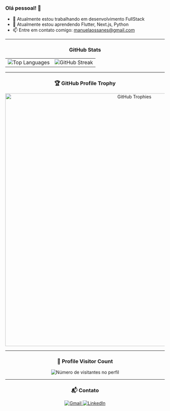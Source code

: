 ### Olá pessoal! 👋

- 🔭 Atualmente estou trabalhando em desenvolvimento FullStack
- 🌱 Atualmente estou aprendendo Flutter, Next.js, Python
- 📫 Entre em contato comigo: [manuelaossanes@gmail.com](mailto:manuelaossanes@gmail.com)

---

<div align="center">
  <h3><b>GitHub Stats</b></h3>
</div>

<table>
  <tr>
    <td>
      <img src="https://github-readme-stats.vercel.app/api/top-langs/?username=manuabigsz&theme=dark&hide_border=false&include_all_commits=true&count_private=true&layout=compact" alt="Top Languages" />
    </td>
    <td>
      <img src="https://github-readme-streak-stats.herokuapp.com/?user=manuabigsz&theme=dark&hide_border=false" alt="GitHub Streak" />
    </td>
  </tr>
</table>

---

<div align="center">
  <h3><b>🏆 GitHub Profile Trophy</b></h3>
  <img width="800" src="https://github-profile-trophy.vercel.app/?username=manuabigsz&column=8&theme=darkhub&no-frame=true&no-bg=true" alt="GitHub Trophies" />
</div>

---

<div align="center">
  <h3><b>📍 Profile Visitor Count</b></h3>
  <img src="https://profile-counter.glitch.me/manuabigsz/count.svg" alt="Número de visitantes no perfil" />
</div>

---

<div align="center"> 
  <h3><b>📬 Contato</b></h3>
  <a href="mailto:manuelaossanes@gmail.com">
    <img src="https://img.shields.io/badge/-Gmail-%23333?style=for-the-badge&logo=gmail&logoColor=white" alt="Gmail" target="_blank">
  </a>
  <a href="https://www.linkedin.com/in/manuela-bertella-ossanes-690166204/" target="_blank">
    <img src="https://img.shields.io/badge/-LinkedIn-%230077B5?style=for-the-badge&logo=linkedin&logoColor=white" alt="LinkedIn" target="_blank">
  </a>
</div>
